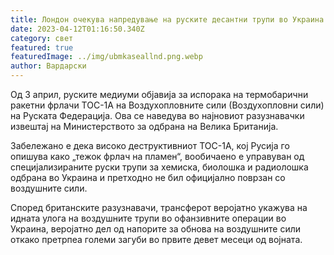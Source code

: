 ```yaml
---
title: Лондон очекува напредување на руските десантни трупи во Украина
date: 2023-04-12T01:16:50.340Z
category: свет
featured: true
featuredImage: ../img/ubmkaseallnd.png.webp
author: Вардарски
---
```


Од 3 април, руските медиуми објавија за испорака на термобарични ракетни фрлачи ТОС-1А на Воздухопловните сили (Воздухопловни сили) на Руската Федерација. Ова се наведува во најновиот разузнавачки извештај на Министерството за одбрана на Велика Британија.

Забележано е дека високо деструктивниот ТОС-1А, кој Русија го опишува како „тежок фрлач на пламен“, вообичаено е управуван од специјализираните руски трупи за хемиска, биолошка и радиолошка одбрана во Украина и претходно не бил официјално поврзан со воздушните сили.

Според британските разузнавачи, трансферот веројатно укажува на идната улога на воздушните трупи во офанзивните операции во Украина, веројатно дел од напорите за обнова на воздушните сили откако претрпеа големи загуби во првите девет месеци од војната.
